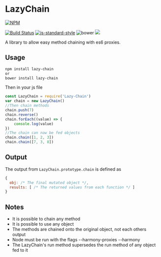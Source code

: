 # LazyChain
[![NPM](https://nodei.co/npm/lazy-chain.png)](https://nodei.co/npm/lazy-chain/)

[![Build Status](https://travis-ci.org/eliaslfox/Lazy-Chain.svg?branch=master)](https://travis-ci.org/eliaslfox/Lazy-Chain) [![js-standard-style](https://img.shields.io/badge/code%20style-standard-brightgreen.svg)](http://standardjs.com/) ![bower](https://img.shields.io/bower/v/lazy-chain.svg) ![](https://img.shields.io/npm/l/lazy-chain.svg)

A library to allow easy method chaining with es6 proxies.

## Usage
```bash
npm install lazy-chain
or
bower install lazy-chain
```
Then in your js file

```js
const LazyChain = require('Lazy-Chain')
var chain = new LazyChain()
//Then chain methods
chain.push(7)
chain.reverse()
chain.forEach((value) => {
    console.log(value)
})
//The chain can now be fed objects
chain.chain([1, 2, 3])
chain.chain([7, 3, 8])
```

## Output

The output from `LazyChain.prototype.chain` is defined as

```js
{
  obj: /* The final mutated object */,
  results: [ /* The returned values from each function */ ]
}
```

## Notes
* It is possible to chain any method
* It is possible to use any object
* The methods are chained onto the original object, not each others output
* Node must be run with the flags --harmony-proxies --harmony
* The LazyChain's run method supersedes the run method of any object fed to it
